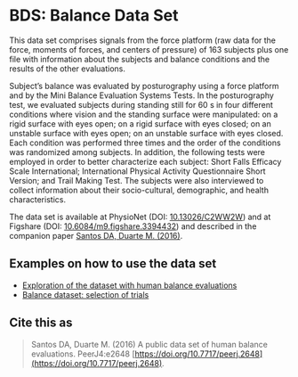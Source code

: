 BDS: Balance Data Set
====================

This data set comprises signals from the force platform (raw data for the force, moments of forces, and centers of pressure) of 163 subjects plus one file with information about the subjects and balance conditions and the results of the other evaluations. 

Subject’s balance was evaluated by posturography using a force platform and by the Mini Balance Evaluation Systems Tests. In the posturography test, we evaluated subjects during standing still for 60 s in four different conditions where vision and the standing surface were manipulated: on a rigid surface with eyes open; on a rigid surface with eyes closed; on an unstable surface with eyes open; on an unstable surface with eyes closed. Each condition was performed three times and the order of the conditions was randomized among subjects. In addition, the following tests were employed in order to better characterize each subject: Short Falls Efficacy Scale International; International Physical Activity Questionnaire Short Version; and Trail Making Test. The subjects were also interviewed to collect information about their socio-cultural, demographic, and health characteristics.  

The data set is available at PhysioNet (DOI: [10.13026/C2WW2W](https://dx.doi.org/10.13026/C2WW2W)) and at Figshare (DOI: [10.6084/m9.figshare.3394432](https://dx.doi.org/10.6084/m9.figshare.3394432)) and described in the companion paper [Santos DA, Duarte M. (2016)](https://doi.org/10.7717/peerj.2648). 

## Examples on how to use the data set  
 - [Exploration of the dataset with human balance evaluations](http://nbviewer.jupyter.org/github/demotu/datasets/blob/master/Balance/notebooks/BalanceDatasetAnalysis.ipynb)  
 - [Balance dataset: selection of trials](http://nbviewer.jupyter.org/github/demotu/datasets/blob/master/Balance/notebooks/BalanceDatasetSelection.ipynb)

## Cite this as 
> Santos DA, Duarte M. (2016) A public data set of human balance evaluations. PeerJ4:e2648  [https://doi.org/10.7717/peerj.2648](https://doi.org/10.7717/peerj.2648).